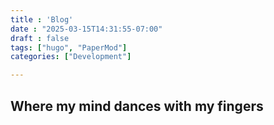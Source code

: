 ```yaml
---
title : 'Blog'
date : "2025-03-15T14:31:55-07:00"
draft : false
tags: ["hugo", "PaperMod"]
categories: ["Development"]

---
```

## Where my mind dances with my fingers
